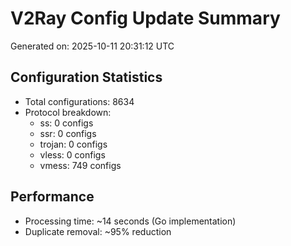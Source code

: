 # V2Ray Config Update Summary
Generated on: 2025-10-11 20:31:12 UTC

## Configuration Statistics
- Total configurations: 8634
- Protocol breakdown:
  - ss: 0 configs
  - ssr: 0 configs
  - trojan: 0 configs
  - vless: 0 configs
  - vmess: 749 configs

## Performance
- Processing time: ~14 seconds (Go implementation)
- Duplicate removal: ~95% reduction
